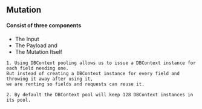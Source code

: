 ﻿## Mutation

#### Consist of three components

* The Input
* The Payload and
* The Mutation Itself


```
1. Using DBContext pooling allows us to issue a DBContext instance for each field needing one.
But instead of creating a DBContext instance for every field and throwing it away after using it,
we are renting so fields and requests can reuse it.

2. By default the DBContext pool will keep 128 DBContext instances in its pool.
```
